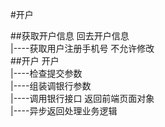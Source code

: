 #开户


##获取开户信息
回去开户信息<br>
|----获取用户注册手机号  不允许修改<br>
##开户
开户<br>
|----检查提交参数<br>
|----组装调银行参数<br/>
|----调用银行接口 返回前端页面对象<br>
|----异步返回处理业务逻辑<br>
